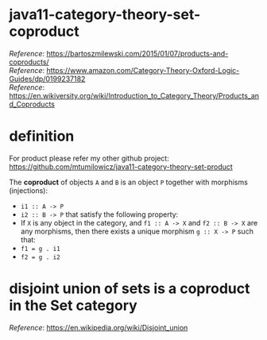 # java11-category-theory-set-coproduct
_Reference_: https://bartoszmilewski.com/2015/01/07/products-and-coproducts/  
_Reference_: https://www.amazon.com/Category-Theory-Oxford-Logic-Guides/dp/0199237182  
_Reference_: https://en.wikiversity.org/wiki/Introduction_to_Category_Theory/Products_and_Coproducts

# definition
For product please refer my other github project:
https://github.com/mtumilowicz/java11-category-theory-set-product

The **coproduct** of objects `A` and `B` is an object `P` 
together with morphisms (injections):
* `i1 :: A -> P`
* `i2 :: B -> P`
that satisfy the following property:
* If `X` is any object in the category, and `f1 :: A -> X` 
and `f2 :: B -> X` are any morphisms, then there exists a 
unique morphism `g :: X -> P` such that:
* `f1 = g . i1`
* `f2 = g . i2`

# disjoint union of sets is a coproduct in the Set category
_Reference_: https://en.wikipedia.org/wiki/Disjoint_union

